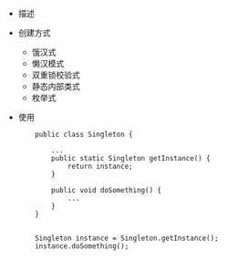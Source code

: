 * 描述

* 创建方式
    * 饿汉式   
    * 懒汉模式 
    * 双重锁校验式
    * 静态内部类式
    * 枚举式  
    
* 使用
    ~~~
        public class Singleton {
        
            ...
            public static Singleton getInstance() {
                return instance;
            }
        
            public void doSomething() {
                ...
            }
        }
  
  
        Singleton instance = Singleton.getInstance();
        instance.doSomething();
    ~~~  